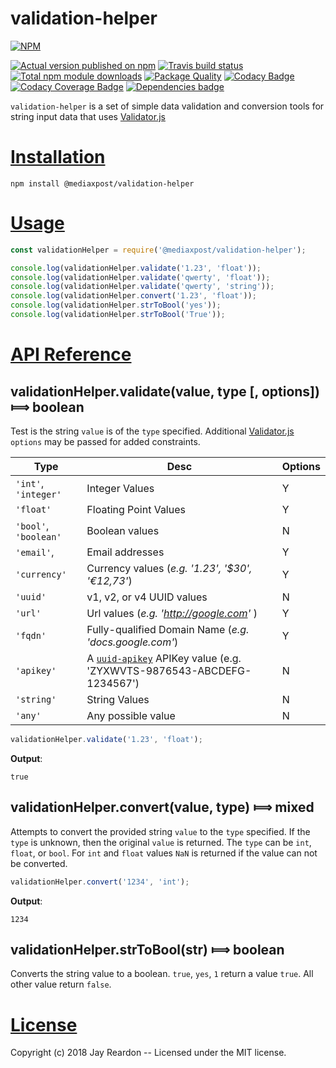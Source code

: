 # validation-helper

[![NPM](https://nodei.co/npm/@mediaxpost/validation-helper.png?downloads=true)](https://nodei.co/npm/@mediaxpost/validation-helper/)

[![Actual version published on npm](http://img.shields.io/npm/v/@mediaxpost/validation-helper.svg)](https://www.npmjs.org/package/@mediaxpost/validation-helper)
[![Travis build status](https://travis-ci.org/MediaXPost/validation-helper.svg)](https://www.npmjs.org/package/@mediaxpost/validation-helper)
[![Total npm module downloads](http://img.shields.io/npm/dt/@mediaxpost/validation-helper.svg)](https://www.npmjs.org/package/@mediaxpost/validation-helper)
[![Package Quality](http://npm.packagequality.com/badge/@mediaxpost/validation-helper.png)](http://packagequality.com/#?package=@mediaxpost/validation-helper)
[![Codacy Badge](https://api.codacy.com/project/badge/Grade/a6899212e1c746f09de8088a59ae6cfc)](https://www.codacy.com/app/chronosis/validation-helper?utm_source=github.com&amp;utm_medium=referral&amp;utm_content=MediaXPost/validation-helper&amp;utm_campaign=Badge_Grade)
[![Codacy Coverage Badge](https://api.codacy.com/project/badge/Coverage/a6899212e1c746f09de8088a59ae6cfc)](https://www.codacy.com/app/chronosis/validation-helper?utm_source=github.com&utm_medium=referral&utm_content=MediaXPost/validation-helper&utm_campaign=Badge_Coverage)
[![Dependencies badge](https://david-dm.org/MediaXPost/validation-helper/status.svg)](https://david-dm.org/MediaXPost/validation-helper?view=list)


`validation-helper` is a set of simple data validation and conversion tools for string input data that uses [Validator.js](https://www.npmjs.com/package/validator)

# [Installation](#installation)
<a name="installation"></a>

```shell
npm install @mediaxpost/validation-helper
```

# [Usage](#usage)
<a name="usage"></a>

```js
const validationHelper = require('@mediaxpost/validation-helper');

console.log(validationHelper.validate('1.23', 'float'));
console.log(validationHelper.validate('qwerty', 'float'));
console.log(validationHelper.validate('qwerty', 'string'));
console.log(validationHelper.convert('1.23', 'float'));
console.log(validationHelper.strToBool('yes'));
console.log(validationHelper.strToBool('True'));
```

# [API Reference](#api)
<a name="api"></a>

## validationHelper.validate(value, type [, options]) &#x27fe; boolean
Test is the string `value` is of the `type` specified. Additional [Validator.js](https://www.npmjs.com/package/validator) `options` may be passed for added constraints.

| Type | Desc | Options |
| ---- | ---- | ------- |
| `'int'`, `'integer'` |  Integer Values | Y |
| `'float'` | Floating Point Values | Y |
| `'bool'`, `'boolean'` | Boolean values | N |
| `'email'`, | Email addresses | Y |
| `'currency'` | Currency values (*e.g. '1.23', '$30', '€12,73'*) | Y |
| `'uuid'` | v1, v2, or v4 UUID values | N |
| `'url'` | Url values (*e.g. 'http://google.com'* ) | Y |
| `'fqdn'` | Fully-qualified Domain Name (*e.g. 'docs.google.com'*) | Y |
| `'apikey'` | A [`uuid-apikey`](https://www.npmjs.com/package/uuid-apikey) APIKey value  (e.g. 'ZYXWVTS-9876543-ABCDEFG-1234567') | N |
| `'string'` | String Values | N |
| `'any'` | Any possible value | N |

```js
validationHelper.validate('1.23', 'float');
```

**Output**:
```
true
```

## validationHelper.convert(value, type) &#x27fe; mixed
Attempts to convert the provided string `value` to the `type` specified. If the `type` is unknown, then the original `value` is returned.  The `type` can be `int`, `float`, or `bool`. For `int` and `float` values `NaN` is returned if the value can not be converted.

```js
validationHelper.convert('1234', 'int');
```

**Output**:
```
1234
```

## validationHelper.strToBool(str) &#x27fe; boolean
Converts the string value to a boolean. `true`, `yes`, `1` return a value `true`. All other value return `false`.

# [License](#license)
<a name="license"></a>

Copyright (c) 2018 Jay Reardon -- Licensed under the MIT license.
